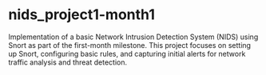 # nids_project1-month1
Implementation of a basic Network Intrusion Detection System (NIDS) using Snort as part of the first-month milestone. This project focuses on setting up Snort, configuring basic rules, and capturing initial alerts for network traffic analysis and threat detection.
